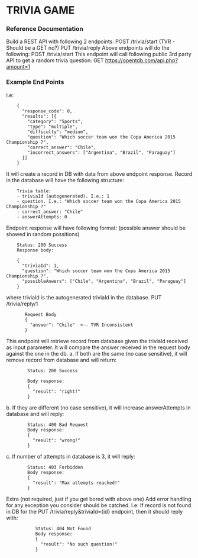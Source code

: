# TRIVIA GAME

### Reference Documentation
Build a REST API with following 2 endpoints:
POST /trivia/start (TVR - Should be a GET no?)
PUT /trivia/reply
Above endpoints will do the following:
POST /trivia/start
This endpoint will call following public 3rd party API to get a random trivia question:
GET https://opentdb.com/api.php?amount=1

### Example End Points


I.e:

        {
          "response_code": 0,
          "results": [{
            "category": "Sports",
            "type": "multiple",
            "difficulty": "medium",
            "question": "Which soccer team won the Copa America 2015 Championship ?",
            "correct_answer": "Chile",
            "incorrect_answers": ["Argentina", "Brazil", "Paraguay"]
          }]
        }

It will create a record in DB with data from above endpoint response. Record in the database will have the following structure:

        Trivia table:
        - triviaId (autogenerated). I.e.: 1
        - question. I.e.: "Which soccer team won the Copa America 2015 Championship ?"
        - correct_answer: "Chile"
        - answerAttempts: 0

Endpoint response will have following format: (possible answer should be showed in random possitions)

        Status: 200 Success
        Response body:
 
        {
          "triviaId": 1,
          "question": "Which soccer team won the Copa America 2015 Championship ?",
          "possibleAnwers": ["Chile", "Argentina", "Brazil", "Paraguay"] 
        }

where triviaId is the autogenerated triviaId in the database.
PUT /trivia/reply/1

           Request Body
           {
             "answer": "Chile"  <-- TVR Inconsistent
           }

This endpoint will retrieve record from database given the triviaId received as input parameter.
It will compare the answer received in the request body against the one in the db.
a. If both are the same (no case sensitive), it will remove record from database and will return:

            Status: 200 Success
 
            Body response:
            {
              "result": "right!"
            }

b. If they are different (no case sensitive), it will increase answerAttempts in database and will reply:

            Status: 400 Bad Request
            Body response:
            {
              "result": "wrong!"
            }

c. If number of attempts in database is 3, it will reply:

            Status: 403 Forbidden
            Body response:
            {
              "result": "Max attempts reached!"
            }

Extra (not required, just if you get bored with above one)
Add error handling for any exception you consider should be catched.
I.e: If record is not found in DB for the PUT /trivia/reply&triviaId={id} endpoint, then it should reply with:

               Status: 404 Not Found
               Body response:
               {
                 "result": "No such question!"
               }


